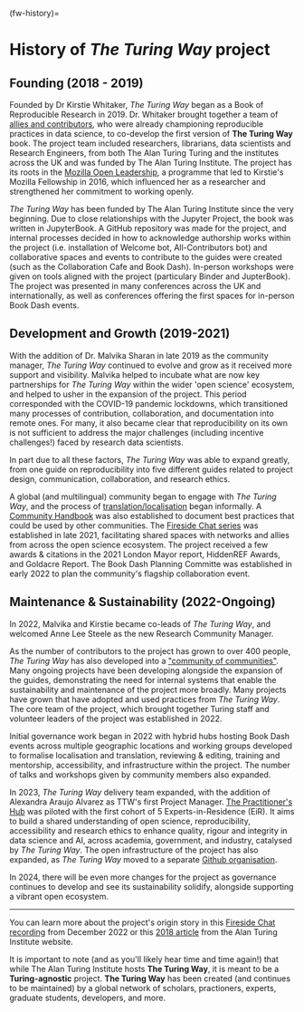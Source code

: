 (fw-history)=

# History of *The Turing Way* project

## Founding (2018 - 2019)

Founded by Dr Kirstie Whitaker, _The Turing Way_ began as a Book of Reproducible Research in 2019.
Dr. Whitaker brought together a team of [allies and contributors](https://github.com/the-turing-way/the-turing-way/blob/main/ways_of_working.md#previous-project-members), who were already championing reproducible practices in data science, to co-develop the first version of **The Turing Way** book.
The project team included researchers, librarians, data scientists and Research Engineers, from both The Alan Turing Turing and the institutes across the UK and was funded by The Alan Turing Institute.
The project has its roots in the [Mozilla Open Leadership](https://mozilla.github.io/leadership-training/), a programme that led to Kirstie's Mozilla Fellowship in 2016, which influenced her as a researcher and strengthened her commitment to working openly.

*The Turing Way* has been funded by The Alan Turing Institute since the very beginning.
Due to close relationships with the Jupyter Project, the book was written in JupyterBook.
A GitHub repository was made for the project, and internal processes decided in how to acknowledge authorship works within the project (i.e. installation of Welcome bot, All-Contributors bot) and collaborative spaces and events to contribute to the guides were created (such as the Collaboration Cafe and Book Dash).
In-person workshops were given on tools aligned with the project (particulary Binder and JupterBook).
The project was presented in many conferences across the UK and internationally, as well as conferences offering the first spaces for in-person Book Dash events.

## Development and Growth (2019-2021)

With the addition of Dr. Malvika Sharan in late 2019 as the community manager, *The Turing Way* continued to evolve and grow as it received more support and visibility.
Malvika helped to incubate what are now key partnerships for _The Turing Way_ within the wider 'open science' ecosystem, and helped to usher in the expansion of the project.
This period corresponded with the COVID-19 pandemic lockdowns, which transitioned many processes of contribution, collaboration, and documentation into remote ones.
For many, it also became clear that reproducibility on its own is not sufficient to address the major challenges (including incentive challenges!) faced by research data scientists.

In part due to all these factors, *The Turing Way* was able to expand greatly, from one guide on reproducibility into five different guides related to project design, communication, collaboration, and research ethics.

A global (and multilingual) community began to engage with *The Turing Way*, and the process of [translation/localisation](https://the-turing-way.netlify.app/community-handbook/translation) began informally.
A [Community Handbook](https://the-turing-way.netlify.app/community-handbook/community-handbook) was also established to document best practices that could be used by other communities.
The [Fireside Chat series](https://the-turing-way.netlify.app/community-handbook/fireside-chat) was established in late 2021, facilitating shared spaces with networks and allies from across the open science ecosystem.
The project received a few awards & citations in the 2021 London Mayor report, HiddenREF Awards, and Goldacre Report.
The Book Dash Planning Committe was established in early 2022 to plan the community's flagship collaboration event.

## Maintenance & Sustainability (2022-Ongoing)

In 2022, Malvika and Kirstie became co-leads of *The Turing Way*, and welcomed Anne Lee Steele as the new Research Community Manager.

As the number of contributors to the project has grown to over 400 people, *The Turing Way* has also developed into a ["community of communities"](https://ben.balter.com/2019/07/18/a-community-of-communities-oscon-2019/).
Many ongoing projects have been developing alongside the expansion of the guides, demonstrating the need for internal systems that enable the sustainability and maintenance of the project more broadly.
Many projects have grown that have adopted and used practices from *The Turing Way*.
The core team of the project, which brought together Turing staff and volunteer leaders of the project was established in 2022.

Initial governance work began in 2022 with hybrid hubs hosting Book Dash events across multiple geographic locations and working groups developed to formalise localisation and translation, reviewing & editing, training and mentorship, accessibility, and infrastructure within the project.
The number of talks and workshops given by community members also expanded.

In 2023, *The Turing Way* delivery team expanded, with the addition of Alexandra Araujo Alvarez as TTW's first Project Manager.
[The Practitioner's Hub](https://www.turing.ac.uk/turing-way-practitioners-hub) was piloted with the first cohort of 5 Experts-in-Residence (EiR).
It aims to build a shared understanding of open science, reproducibility, accessibility and research ethics to enhance quality, rigour and integrity in data science and AI, across academia, government, and industry, catalysed by _The Turing Way_.
The open infrastructure of the project has also expanded, as *The Turing Way* moved to a separate [Github organisation](https://github.com/the-turing-way/the-turing-way).

In 2024, there will be even more changes for the project as governance continues to develop and see its sustainability solidify, alongside supporting a vibrant open ecosystem.


---

You can learn more about the project's origin story in this [Fireside Chat recording](https://www.youtube.com/watch?v=nuNA3Qa8A-k) from December 2022 or this [2018 article](https://www.turing.ac.uk/research/impact-stories/changing-culture-data-science) from the Alan Turing Institute website.

It is important to note (and as you'll likely hear time and time again!) that while The Alan Turing Institute hosts **The Turing Way**, it is meant to be a **Turing-agnostic** project. **The Turing Way** has been created (and continues to be maintained) by a global network of scholars, practioners, experts, graduate students, developers, and more.
